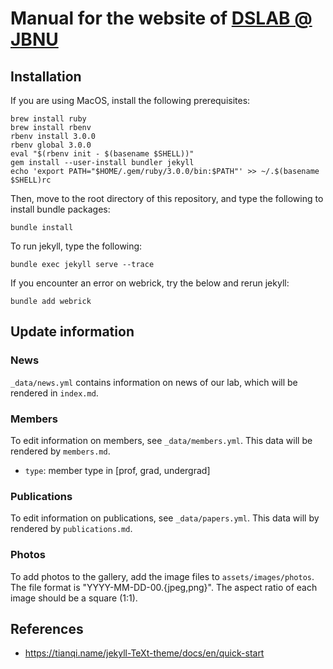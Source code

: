 # Manual for the website of [DSLAB @ JBNU](https://jbnu-dslab.github.io)

## Installation
If you are using MacOS, install the following prerequisites:
```
brew install ruby
brew install rbenv
rbenv install 3.0.0
rbenv global 3.0.0
eval "$(rbenv init - $(basename $SHELL))"
gem install --user-install bundler jekyll
echo 'export PATH="$HOME/.gem/ruby/3.0.0/bin:$PATH"' >> ~/.$(basename $SHELL)rc
```

Then, move to the root directory of this repository, and type the following to install bundle packages:
```
bundle install
```

To run jekyll, type the following:
```
bundle exec jekyll serve --trace
```

If you encounter an error on webrick, try the below and rerun jekyll:
```
bundle add webrick
```

## Update information
### News
`_data/news.yml` contains information on news of our lab, which will be rendered in `index.md`.

### Members
To edit information on members, see `_data/members.yml`. This data will be rendered by `members.md`.
- `type`: member type in [prof, grad, undergrad]

### Publications
To edit information on publications, see `_data/papers.yml`. This data will by rendered by `publications.md`.

### Photos
To add photos to the gallery, add the image files to `assets/images/photos`. The file format is "YYYY-MM-DD-00.{jpeg,png}". The aspect ratio of each image should be a square (1:1).

## References
* https://tianqi.name/jekyll-TeXt-theme/docs/en/quick-start

